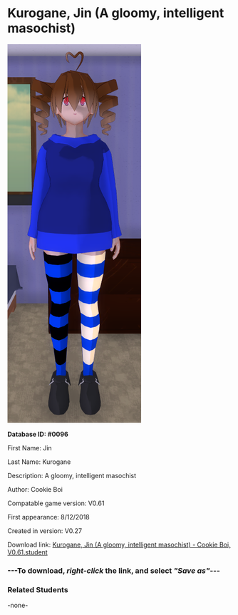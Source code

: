 # Kurogane, Jin (A gloomy, intelligent masochist)

<img src="../../Files/Images/Kurogane, Jin (A gloomy, intelligent masochist).png" title="Kurogane, Jin (A gloomy, intelligent masochist) - Cookie Boi, V0.61">

**Database ID: #0096**

First Name: Jin

Last Name: Kurogane

Description: A gloomy, intelligent masochist

Author: Cookie Boi

Compatable game version: V0.61

First appearance: 8/12/2018

Created in version: V0.27

Download link: <a href="https://raw.githubusercontent.com/Arbiter1223/Daigaku-Gurashi-Custom-Students/master/Files/Student%20Files/Kurogane%2C%20Jin%20(A%20gloomy%2C%20intelligent%20masochist)%20-%20Cookie%20Boi%2C%20V0.61.student">Kurogane, Jin (A gloomy, intelligent masochist) - Cookie Boi, V0.61.student</a>

### ---**To download, _right-click_ the link, and select _"Save as"_**---

### Related Students

-none-
